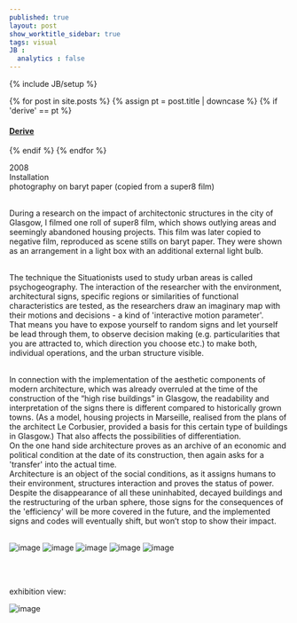 ```yaml
---
published: true
layout: post
show_worktitle_sidebar: true
tags: visual
JB :
  analytics : false
---
```


{% include JB/setup %}


{% for post in site.posts %}
    {% assign pt = post.title | downcase %}
    {% if 'derive' == pt %}
<h4><a href="{{ BASE_PATH }}{{ post.url }}">Derive</a></h4>
    {% endif %}
{% endfor %}

<p>
2008<br />
Installation<br />
photography on baryt paper (copied from a super8 film)<br /><br />

During a research on the impact of architectonic structures in the city of Glasgow, I filmed one roll of super8 film, which shows outlying areas and seemingly abandoned housing projects. This film was later copied to negative film, reproduced as scene stills on baryt paper. They were shown as an arrangement in a light box with an additional external light bulb.<br /><br />

The technique the Situationists used to study urban areas is called psychogeography. The interaction of the researcher with the environment, architectural signs, specific regions or similarities of functional characteristics are tested, as the researchers draw an imaginary map with their motions and decisions - a kind of 'interactive motion parameter'.<br />
That means you have to expose yourself to random signs and let yourself be lead through them, to observe decision making (e.g. particularities that you are attracted to, which direction you choose etc.) to make both, individual operations, and the urban structure visible.<br /><br />

In connection with the implementation of the aesthetic components of modern architecture, which was already overruled at the time of the construction of the “high rise buildings” in Glasgow, the readability and interpretation of the signs there is different compared to historically grown towns. 
(As a model, housing projects in Marseille, realised from the plans of the architect Le Corbusier, provided a basis for this certain type of buildings in Glasgow.)
That also affects the possibilities of differentiation.
<br />
On the one hand side architecture proves as an archive of an economic and political condition at the date of its construction, then again asks for a 'transfer' into the actual time.<br />
Architecture is an object of the social conditions, as it assigns humans to their environment, structures interaction and proves the status of power. Despite the disappearance of all these uninhabited, decayed buildings and the restructuring of the urban sphere, those signs for the consequences of the 'efficiency' will be more covered in the future, and the implemented signs and codes will eventually shift, but won’t stop to show their impact.<br /><br />
</p>

<img src="{{ site.url }}/images/derive3.jpg" alt="image">

<img src="{{ site.url }}/images/derive1.jpg" alt="image">

<img src="{{ site.url }}/images/derive2.jpg" alt="image">

<img src="{{ site.url }}/images/derive7.jpg" alt="image">

<img src="{{ site.url }}/images/derive5.jpg" alt="image">
<p>&nbsp;</p>
<p> <br />exhibition view:<br /></p>
<img src="{{ site.url }}/images/derive6.jpg" alt="image">

